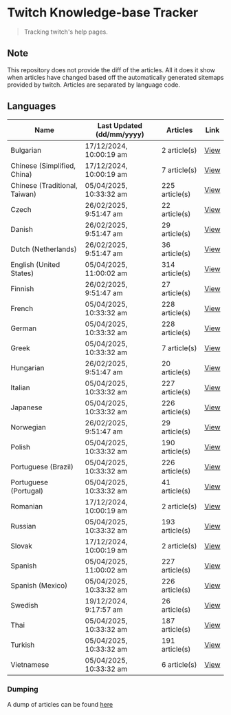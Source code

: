 # Twitch Knowledge-base Tracker
> Tracking twitch's help pages. 

## Note
This repository does not provide the diff of the articles. All it does it show when articles have changed based
off the automatically generated sitemaps provided by twitch. Articles are separated by language code.

## Languages

| Name                          | Last Updated (dd/mm/yyyy) | Articles       | Link                   |
|-------------------------------|---------------------------|----------------|------------------------|
| Bulgarian                     | 17/12/2024, 10:00:19 am   | 2 article(s)   | [View](docs/bg.md)     |
| Chinese (Simplified, China)   | 17/12/2024, 10:00:19 am   | 7 article(s)   | [View](docs/zh_CN.md)  |
| Chinese (Traditional, Taiwan) | 05/04/2025, 10:33:32 am   | 225 article(s) | [View](docs/zh_TW.md)  |
| Czech                         | 26/02/2025, 9:51:47 am    | 22 article(s)  | [View](docs/cs.md)     |
| Danish                        | 26/02/2025, 9:51:47 am    | 29 article(s)  | [View](docs/da.md)     |
| Dutch (Netherlands)           | 26/02/2025, 9:51:47 am    | 36 article(s)  | [View](docs/nl_NL.md)  |
| English (United States)       | 05/04/2025, 11:00:02 am   | 314 article(s) | [View](docs/en_US.md)  |
| Finnish                       | 26/02/2025, 9:51:47 am    | 27 article(s)  | [View](docs/fi.md)     |
| French                        | 05/04/2025, 10:33:32 am   | 228 article(s) | [View](docs/fr.md)     |
| German                        | 05/04/2025, 10:33:32 am   | 228 article(s) | [View](docs/de.md)     |
| Greek                         | 05/04/2025, 10:33:32 am   | 7 article(s)   | [View](docs/el.md)     |
| Hungarian                     | 26/02/2025, 9:51:47 am    | 20 article(s)  | [View](docs/hu.md)     |
| Italian                       | 05/04/2025, 10:33:32 am   | 227 article(s) | [View](docs/it.md)     |
| Japanese                      | 05/04/2025, 10:33:32 am   | 226 article(s) | [View](docs/ja.md)     |
| Norwegian                     | 26/02/2025, 9:51:47 am    | 29 article(s)  | [View](docs/no.md)     |
| Polish                        | 05/04/2025, 10:33:32 am   | 190 article(s) | [View](docs/pl.md)     |
| Portuguese (Brazil)           | 05/04/2025, 10:33:32 am   | 226 article(s) | [View](docs/pt_BR.md)  |
| Portuguese (Portugal)         | 05/04/2025, 10:33:32 am   | 41 article(s)  | [View](docs/pt_PT.md)  |
| Romanian                      | 17/12/2024, 10:00:19 am   | 2 article(s)   | [View](docs/ro.md)     |
| Russian                       | 05/04/2025, 10:33:32 am   | 193 article(s) | [View](docs/ru.md)     |
| Slovak                        | 17/12/2024, 10:00:19 am   | 2 article(s)   | [View](docs/sk.md)     |
| Spanish                       | 05/04/2025, 11:00:02 am   | 227 article(s) | [View](docs/es.md)     |
| Spanish (Mexico)              | 05/04/2025, 10:33:32 am   | 226 article(s) | [View](docs/es_MX.md)  |
| Swedish                       | 19/12/2024, 9:17:57 am    | 26 article(s)  | [View](docs/sv.md)     |
| Thai                          | 05/04/2025, 10:33:32 am   | 187 article(s) | [View](docs/th.md)     |
| Turkish                       | 05/04/2025, 10:33:32 am   | 191 article(s) | [View](docs/tr.md)     |
| Vietnamese                    | 05/04/2025, 10:33:32 am   | 6 article(s)   | [View](docs/vi.md)     |

### Dumping
A dump of articles can be found [here](docs/RAW.md)